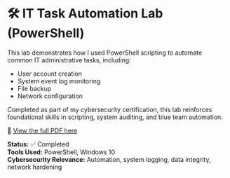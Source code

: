 # 🛠️ IT Task Automation Lab (PowerShell)

This lab demonstrates how I used PowerShell scripting to automate common IT administrative tasks, including:

- User account creation
- System event log monitoring
- File backup
- Network configuration

Completed as part of my cybersecurity certification, this lab reinforces foundational skills in scripting, system auditing, and blue team automation.

📄 [View the full PDF here](https://github.com/purpleteam-mike/Practice-Labs/blob/main/it-task-automation/IT_Task_Automation_Lab.pdf)

**Status:** ✅ Completed  
**Tools Used:** PowerShell, Windows 10  
**Cybersecurity Relevance:** Automation, system logging, data integrity, network hardening
